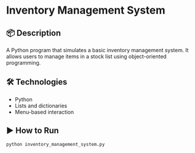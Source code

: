 # Inventory Management System

## 📦 Description
A Python program that simulates a basic inventory management system. It allows users to manage items in a stock list using object-oriented programming.

## 🛠️ Technologies
- Python
- Lists and dictionaries
- Menu-based interaction

## ▶️ How to Run
```bash
python inventory_management_system.py
